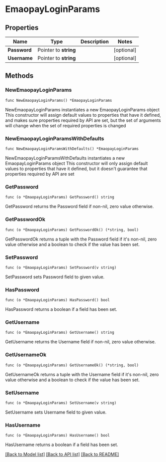 # EmaopayLoginParams

## Properties

Name | Type | Description | Notes
------------ | ------------- | ------------- | -------------
**Password** | Pointer to **string** |  | [optional] 
**Username** | Pointer to **string** |  | [optional] 

## Methods

### NewEmaopayLoginParams

`func NewEmaopayLoginParams() *EmaopayLoginParams`

NewEmaopayLoginParams instantiates a new EmaopayLoginParams object
This constructor will assign default values to properties that have it defined,
and makes sure properties required by API are set, but the set of arguments
will change when the set of required properties is changed

### NewEmaopayLoginParamsWithDefaults

`func NewEmaopayLoginParamsWithDefaults() *EmaopayLoginParams`

NewEmaopayLoginParamsWithDefaults instantiates a new EmaopayLoginParams object
This constructor will only assign default values to properties that have it defined,
but it doesn't guarantee that properties required by API are set

### GetPassword

`func (o *EmaopayLoginParams) GetPassword() string`

GetPassword returns the Password field if non-nil, zero value otherwise.

### GetPasswordOk

`func (o *EmaopayLoginParams) GetPasswordOk() (*string, bool)`

GetPasswordOk returns a tuple with the Password field if it's non-nil, zero value otherwise
and a boolean to check if the value has been set.

### SetPassword

`func (o *EmaopayLoginParams) SetPassword(v string)`

SetPassword sets Password field to given value.

### HasPassword

`func (o *EmaopayLoginParams) HasPassword() bool`

HasPassword returns a boolean if a field has been set.

### GetUsername

`func (o *EmaopayLoginParams) GetUsername() string`

GetUsername returns the Username field if non-nil, zero value otherwise.

### GetUsernameOk

`func (o *EmaopayLoginParams) GetUsernameOk() (*string, bool)`

GetUsernameOk returns a tuple with the Username field if it's non-nil, zero value otherwise
and a boolean to check if the value has been set.

### SetUsername

`func (o *EmaopayLoginParams) SetUsername(v string)`

SetUsername sets Username field to given value.

### HasUsername

`func (o *EmaopayLoginParams) HasUsername() bool`

HasUsername returns a boolean if a field has been set.


[[Back to Model list]](../README.md#documentation-for-models) [[Back to API list]](../README.md#documentation-for-api-endpoints) [[Back to README]](../README.md)


